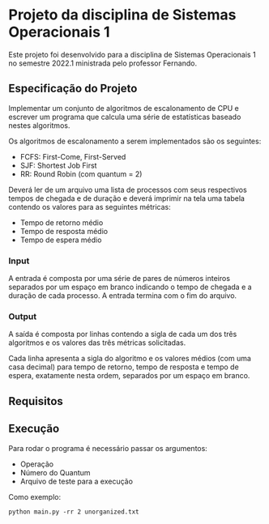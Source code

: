 # Projeto da disciplina de Sistemas Operacionais 1

Este projeto foi desenvolvido para a disciplina de Sistemas Operacionais 1 no semestre 2022.1 ministrada pelo professor Fernando.

## Especificação do Projeto

Implementar um conjunto de algoritmos de escalonamento de CPU e escrever um programa que calcula uma série de estatísticas baseado nestes algoritmos.

Os algoritmos de escalonamento a serem implementados são os seguintes:

- FCFS: First-Come, First-Served
- SJF: Shortest Job First
- RR: Round Robin (com quantum = 2)

Deverá ler de um arquivo uma lista de processos com seus respectivos tempos de chegada e de duração e deverá imprimir na tela uma tabela contendo os valores para as seguintes métricas:

- Tempo de retorno médio
- Tempo de resposta médio
- Tempo de espera médio

### Input

A entrada é composta por uma série de pares de números inteiros separados por um espaço em branco indicando o tempo de chegada e a duração de cada processo. A entrada termina com o fim do arquivo.

### Output

A saída é composta por linhas contendo a sigla de cada um dos três algoritmos e os valores das três métricas solicitadas.

Cada linha apresenta a sigla do algoritmo e os valores médios (com uma casa decimal) para tempo de retorno, tempo de resposta e tempo de espera, exatamente nesta ordem, separados por um espaço em branco.

## Requisitos

## Execução

Para rodar o programa é necessário passar os argumentos:

- Operação
- Número do Quantum
- Arquivo de teste para a execução

Como exemplo:

```
python main.py -rr 2 unorganized.txt
```
